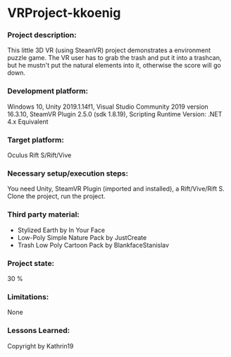 # VRProject-kkoenig

### Project description: 
This little 3D VR (using SteamVR) project demonstrates a environment puzzle game. 
The VR user has to grab the trash and put it into a trashcan, but he mustn't put the natural elements into it, otherwise the score will go down.
 
### Development platform: 
Windows 10, 
Unity 2019.1.14f1, 
Visual Studio Community 2019 version 16.3.10, 
SteamVR Plugin 2.5.0 (sdk 1.8.19), 
Scripting Runtime Version: .NET 4.x Equivalent

### Target platform: 
Oculus Rift S/Rift/Vive

### Necessary setup/execution steps: 
You need Unity, SteamVR Plugin (imported and installed), a Rift/Vive/Rift S.
Clone the project, run the project. 

### Third party material: 
- Stylized Earth by In Your Face
- Low-Poly Simple Nature Pack by JustCreate
- Trash Low Poly Cartoon Pack by BlankfaceStanislav

### Project state: 
30 %

### Limitations: 
None

### Lessons Learned: 

Copyright by Kathrin19

